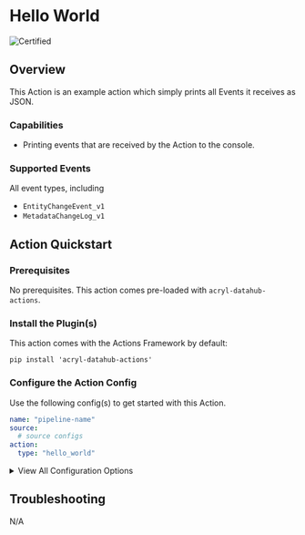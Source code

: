 # Hello World

<!-- Set Support Status -->

![Certified](https://img.shields.io/badge/support%20status-certified-brightgreen)

## Overview

This Action is an example action which simply prints all Events it receives as JSON.

### Capabilities

- Printing events that are received by the Action to the console.

### Supported Events

All event types, including

- `EntityChangeEvent_v1`
- `MetadataChangeLog_v1`

## Action Quickstart

### Prerequisites

No prerequisites. This action comes pre-loaded with `acryl-datahub-actions`.

### Install the Plugin(s)

This action comes with the Actions Framework by default:

`pip install 'acryl-datahub-actions'`

### Configure the Action Config

Use the following config(s) to get started with this Action.

```yml
name: "pipeline-name"
source:
  # source configs
action:
  type: "hello_world"
```

<details>
  <summary>View All Configuration Options</summary>
  
  | Field | Required | Default | Description |
  | --- | :-: | :-: | --- |
  | `to_upper` | ❌| `False` | Whether to print events in upper case. |
</details>

## Troubleshooting

N/A
